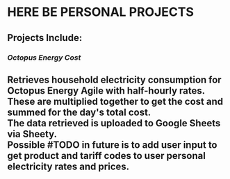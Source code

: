 # HERE BE PERSONAL PROJECTS
## **Projects Include:**
### *Octopus Energy Cost*
Retrieves household electricity consumption for Octopus Energy Agile with 
half-hourly 
rates. These are multiplied together to get the cost and summed for the 
day's total cost. <br />
The data retrieved is uploaded to Google Sheets via Sheety.<br />
Possible  #TODO in future is to add user input to get product and tariff codes 
to user personal electricity rates and prices.
-------------------------------------------------------------------------------
